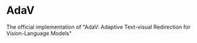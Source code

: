 # AdaV
The official implementation of "AdaV: Adaptive Text-visual Redirection for Vision-Language Models"
